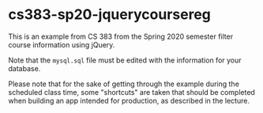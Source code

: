 # cs383-sp20-jquerycoursereg

This is an example from CS 383 from the Spring 2020 semester filter course information using jQuery.

Note that the `mysql.sql` file must be edited with the information for your database.

Please note that for the sake of getting through the example during the scheduled class time, some "shortcuts" are taken that should be completed when building an app intended for production, as described in the lecture.